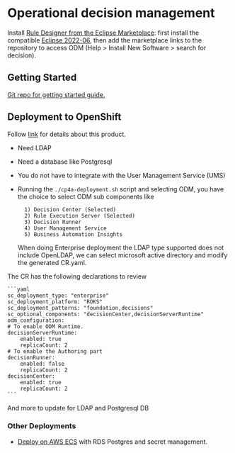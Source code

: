 # Operational decision management

Install [Rule Designer from the Eclipse Marketplace](https://marketplace.eclipse.org/content/ibm-operational-decision-manager-developers-v-8105-rule-designer): first install the compatible [Eclipse 2022-06](https://www.eclipse.org/downloads/packages/release/2022-06/r), then add the marketplace links to the repository to access ODM (Help > Install New Software >  search for decision).

## Getting Started

[Git repo for getting started guide.](https://github.com/DecisionsDev/odm-for-container-getting-started/blob/master/README.md)


## Deployment to OpenShift

Follow [link](http://www.ibm.com/support/knowledgecenter/SSYHZ8_21.0.x/com.ibm.dba.offerings/topics/con_odm_prod.html) for details about this product.

* Need LDAP
* Need a database like Postgresql
* You do not have to integrate with the User Management Service (UMS)
* Running the `./cp4a-deployment.sh` script and selecting ODM, you have the choice to select ODM sub components like

        1) Decision Center (Selected)
        2) Rule Execution Server (Selected)
        3) Decision Runner 
        4) User Management Service 
        5) Business Automation Insights 

   When doing Enterprise deployment the LDAP type supported does not include OpenLDAP, we can select microsoft active directory and modify the generated CR.yaml.

The CR has the following declarations to review

    ```yaml
    sc_deployment_type: "enterprise"
    sc_deployment_platform: "ROKS"
    sc_deployment_patterns: "foundation,decisions"
    sc_optional_components: "decisionCenter,decisionServerRuntime"
    odm_configuration:
    # To enable ODM Runtime.
    decisionServerRuntime:
        enabled: true
        replicaCount: 2
    # To enable the Authoring part
    decisionRunner:
        enabled: false
        replicaCount: 2
    decisionCenter:
        enabled: true
        replicaCount: 2
    ```

And more to update for LDAP and Postgresql DB

### Other Deployments

* [Deploy on AWS ECS](https://github.com/DecisionsDev/odm-docker-kubernetes/tree/ecs/platform/ecs) with RDS Postgres and secret management. 